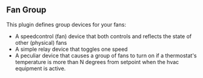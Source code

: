 ## Fan Group

This plugin defines group devices for your fans:

* A speedcontrol (fan) device that both controls and reflects the state of other (physical) fans
* A simple relay device that toggles one speed
* A peculiar device that causes a group of fans to turn on if a thermostat's temperature is more than N degrees from setpoint when the hvac equipment is active.
